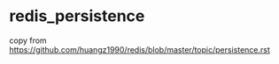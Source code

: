 redis_persistence
=================

copy from https://github.com/huangz1990/redis/blob/master/topic/persistence.rst
